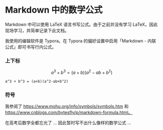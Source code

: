 # Markdown 中的数学公式

Markdown 中可以使用 LaTeX 语言书写公式。由于之前并没有学习 LaTeX，因此现场学习，并简单记录下此文档。

我使用的编辑软件是 Typora。在 Typora 的偏好设置中启用「Markdown - 内联公式」即可书写行内公式。

### 上下标

$$
a^3 + b^3 = (a+b)(a^2-ab+b^2)
$$

```latex
a^3 + b^3 = (a+b)(a^2-ab+b^2)
```

### 符号

我参阅了 https://www.mohu.org/info/symbols/symbols.htm 和 https://www.cnblogs.com/bytesfly/p/markdown-formula.html。

在高考后数学全都忘光了 ... 因此暂时写不出什么像样的数学公式 ...

